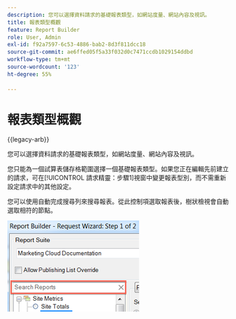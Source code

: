 ```yaml
---
description: 您可以選擇資料請求的基礎報表類型，如網站度量、網站內容及視訊。
title: 報表類型概觀
feature: Report Builder
role: User, Admin
exl-id: f92a7597-6c53-4886-bab2-8d3f811dcc18
source-git-commit: ae6ffed05f5a33f032d0c7471ccdb1029154ddbd
workflow-type: tm+mt
source-wordcount: '123'
ht-degree: 55%

---
```


# 報表類型概觀

{{legacy-arb}}

您可以選擇資料請求的基礎報表類型，如網站度量、網站內容及視訊。

您只能為一個試算表儲存格範圍選擇一個基礎報表類型。如果您正在編輯先前建立的請求，可在[!UICONTROL 請求精靈：步驟1]視窗中變更報表型別，而不需重新設定請求中的其他設定。

您可以使用自動完成搜尋列來搜尋報表。從此控制項選取報表後，樹狀檢視會自動選取相符的節點。

![熒幕擷圖顯示報表套裝樹狀結構檢視與選取的相符節點。](assets/search_reports.png)
